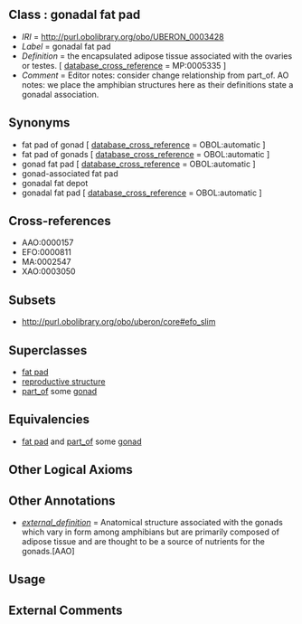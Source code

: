 
## Class : gonadal fat pad

 * *IRI* = http://purl.obolibrary.org/obo/UBERON_0003428
 * *Label* = gonadal fat pad
 * *Definition* = the encapsulated adipose tissue associated with the ovaries or testes. [ [database_cross_reference](../../ef/oboInOwl#hasDbXref.md) = MP:0005335 ]
 * *Comment* = Editor notes: consider change relationship from part_of. AO notes: we place the amphibian structures here as their definitions state a gonadal association.

## Synonyms

 * fat pad of gonad [ [database_cross_reference](../../ef/oboInOwl#hasDbXref.md) = OBOL:automatic ]
 * fat pad of gonads [ [database_cross_reference](../../ef/oboInOwl#hasDbXref.md) = OBOL:automatic ]
 * gonad fat pad [ [database_cross_reference](../../ef/oboInOwl#hasDbXref.md) = OBOL:automatic ]
 * gonad-associated fat pad
 * gonadal fat depot
 * gonadal fat pad [ [database_cross_reference](../../ef/oboInOwl#hasDbXref.md) = OBOL:automatic ]

## Cross-references

 * AAO:0000157
 * EFO:0000811
 * MA:0002547
 * XAO:0003050

## Subsets

 * http://purl.obolibrary.org/obo/uberon/core#efo_slim

## Superclasses

 * [fat pad](../../UBERON/16/UBERON_0003916.md)
 * [reproductive structure](../../UBERON/56/UBERON_0005156.md)
 * [part_of](../../BFO/50/BFO_0000050.md) some [gonad](../../UBERON/91/UBERON_0000991.md)

## Equivalencies

 * [fat pad](../../UBERON/16/UBERON_0003916.md) and [part_of](../../BFO/50/BFO_0000050.md) some [gonad](../../UBERON/91/UBERON_0000991.md)

## Other Logical Axioms


## Other Annotations

 * *[external_definition](../../UBPROP/01/UBPROP_0000001.md)* = Anatomical structure associated with the gonads which vary in form among amphibians but are primarily composed of adipose tissue and are thought to be a source of nutrients for the gonads.[AAO]

## Usage


## External Comments

